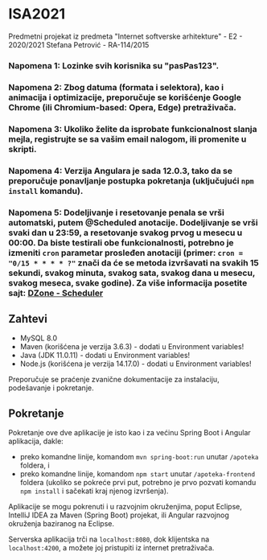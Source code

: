 # ISA2021
Predmetni projekat iz predmeta "Internet softverske arhitekture" - E2 - 2020/2021
Stefana Petrović - RA-114/2015

### Napomena 1: Lozinke svih korisnika su "pasPas123".
### Napomena 2: Zbog datuma (formata i selektora), kao i animacija i optimizacije, preporučuje se korišćenje Google Chrome (ili Chromium-based: Opera, Edge) pretraživača.
### Napomena 3: Ukoliko želite da isprobate funkcionalnost slanja mejla, registrujte se sa vašim email nalogom, ili promenite u skripti.
### Napomena 4: Verzija Angulara je sada 12.0.3, tako da se preporučuje ponavljanje postupka pokretanja (uključujući `npm install` komandu).
### Napomena 5: Dodeljivanje i resetovanje penala se vrši automatski, putem @Scheduled anotacije. Dodeljivanje se vrši svaki dan u 23:59, a resetovanje svakog prvog u mesecu u 00:00. Da biste testirali obe funkcionalnosti, potrebno je izmeniti `cron` parametar prosleđen anotaciji (primer: `cron = "0/15 * * * * ?"` znači da će se metoda izvršavati na svakih 15 sekundi, svakog minuta, svakog sata, svakog dana u mesecu, svakog meseca, svake godine). Za više informacija posetite sajt: [DZone - Scheduler](https://dzone.com/articles/running-on-time-with-springs-scheduled-tasks)

## Zahtevi
- MySQL 8.0
- Maven (korišćena je verzija 3.6.3) - dodati u Environment variables!
- Java (JDK 11.0.11) - dodati u Environment variables!
- Node.js (korišćena je verzija 14.17.0) - dodati u Environment variables!

Preporučuje se praćenje zvanične dokumentacije za instalaciju, podešavanje i pokretanje.

## Pokretanje

Pokretanje ove dve aplikacije je isto kao i za većinu Spring Boot i Angular aplikacija, dakle:

- preko komandne linije, komandom `mvn spring-boot:run` unutar `/apoteka` foldera, i
- preko komandne linije, komandom `npm start` unutar `/apoteka-frontend` foldera (ukoliko se pokreće prvi put, potrebno je prvo pozvati komandu `npm install` i sačekati kraj njenog izvršenja).

Aplikacije se mogu pokrenuti i u razvojnim okruženjima, poput Eclipse, IntelliJ IDEA za Maven (Spring Boot) projekat, ili Angular razvojnog okruženja baziranog na Eclipse.

Serverska aplikacija trči na `localhost:8080`, dok klijentska na `localhost:4200`, a možete joj pristupiti iz internet pretraživača.

